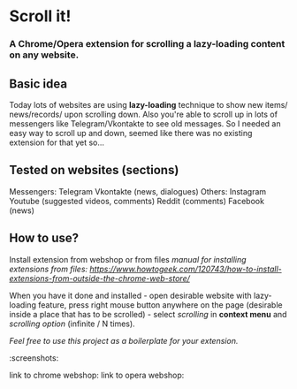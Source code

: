 # Scroll it!
### A Chrome/Opera extension for scrolling a lazy-loading content on any website.

## Basic idea
Today lots of websites are using **lazy-loading** technique to show new items/
news/records/ upon scrolling down. Also you're able to scroll up in lots of
messengers like Telegram/Vkontakte to see old messages. So I needed an easy way
to scroll up and down, seemed like there was no existing extension for that yet
so...

## Tested on websites (sections)
  Messengers:
    Telegram
    Vkontakte (news, dialogues)
  Others:
    Instagram
    Youtube (suggested videos, comments)
    Reddit (comments)
    Facebook (news)

## How to use?
Install extension from webshop or from files
*manual for installing extensions from files: https://www.howtogeek.com/120743/how-to-install-extensions-from-outside-the-chrome-web-store/*

When you have it done and installed - open desirable website with lazy-loading
feature, press right mouse button anywhere on the page (desirable inside a place
that has to be scrolled) - select *scrolling* in **context menu**
and *scrolling option* (infinite / N times).

*Feel free to use this project as a boilerplate for your extension.*

:screenshots:

link to chrome webshop:
link to opera webshop:
